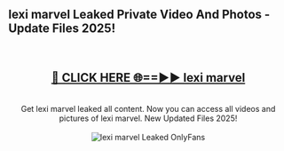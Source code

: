 <h2>lexi marvel Leaked Private Video And Photos - Update Files 2025!</h2>
<br>
<div align="center">
<h2><a href="https://top-ai-tools.click/QrbHav" rel="nofollow">🔴 CLICK HERE 🌐==►► lexi marvel</a></h2>
<br>
Get lexi marvel leaked all content. Now you can access all videos and pictures of lexi marvel. New Updated Files 2025!
<br>
<br>
<a href="https://top-ai-tools.click/QrbHav" rel="nofollow" data-target="animated-image.originalLink"><img src="https://i.ibb.co.com/WyWwxjT/player-gif2.gif" alt="lexi marvel Leaked  OnlyFans" style="max-width: 100%; display: inline-block;" data-target="animated-image.originalImage"></a>
</div>
<br>